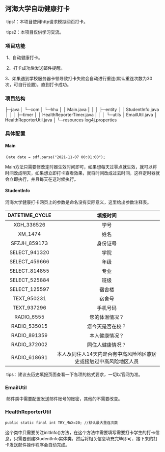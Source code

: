 ## 河海大学自动健康打卡

​	tips1：本项目使用http请求模拟网页打卡。

​	tips2：本项目仅供学习交流。

### 项目功能

​	1、自动健康打卡。

​	2、打卡成功后发送邮件提醒。

​	3、如果遇到学校服务器卡顿导致打卡失败会自动进行重连(默认重连次数为30次，可自行设置)，直到打卡成功。

### 项目结构

├─java
│  └─com
│      └─hhu
│          │  Main.java
│          │
│          ├─entity
│          │      StudentInfo.java
│          │
│          ├─timer
│          │      HealthReporterTimer.java
│          │
│          └─utils
│                  EmailUtil.java
│                  HealthReporterUtil.java
│
└─resources
        log4j.properties

### 具体配置

#### Main

​		`Date date = sdf.parse("2021-11-07 00:01:00");`

​		Main方法只需要修改定时器生效时间即可，如果想每天过零点就生效，就可以将时间改成明天，如果想立即打卡查看效果，就将时间改成过去时间，这样定时器就会立即执行，并且每天在这时候执行。

#### StudentInfo

​		河海大学健康打卡网页上的参数是命名没有实际意义，这里给出参数注释表。

| DATETIME_CYCLE |                           填报时间                           |
| :------------: | :----------------------------------------------------------: |
|   XGH_336526   |                             学号                             |
|    XM_1474     |                             姓名                             |
|  SFZJH_859173  |                           身份证号                           |
| SELECT_941320  |                             学院                             |
| SELECT_459666  |                             年级                             |
| SELECT_814855  |                             专业                             |
| SELECT_525884  |                             班级                             |
| SELECT_125597  |                            宿舍楼                            |
|  TEXT_950231   |                            宿舍号                            |
|  TEXT_937296   |                           手机号码                           |
|   RADIO_6555   |                        您的体温情况？                        |
|  RADIO_535015  |                       您今天是否在校？                       |
|  RADIO_891359  |                        本人健康情况？                        |
|  RADIO_372002  |                       同住人健康情况？                       |
|  RADIO_618691  | 本人及同住人14天内是否有中高风险地区旅居史或接触过中高风险地区人员 |

​	tips：建议去历史填报页面查看一下各项的格式要求，一切以官网为准。

### EmailUtil

​		邮件类中需要配置发送邮件账号的账密，其他的不需要改变。

### HealthReporterUtil

​		`public static final int TRY_MAX=20; //默认最大重连次数`

​		这个类中只需要关注initInfo()方法，在这个方法中需要填写需要打卡学生的打卡信息，只需要创建StudentInfo实体类，然后将相关信息填充完毕即可，接下来的打卡发送邮件操作程序会自动完成。


